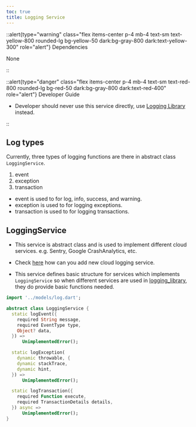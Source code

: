 ```yaml
---
toc: true
title: Logging Service
---
```



::alert{type="warning" class="flex items-center p-4 mb-4 text-sm text-yellow-800 rounded-lg bg-yellow-50 dark:bg-gray-800 dark:text-yellow-300" role="alert"}
Dependencies   

None

::

::alert{type="danger" class="flex items-center p-4 mb-4 text-sm text-red-800 rounded-lg bg-red-50 dark:bg-gray-800 dark:text-red-400" role="alert"} 
Developer Guide   

- Developer should never use this service directly, use [Logging Library](../logging_library.md) instead.

::



## Log types

Currently, three types of logging functions are there in abstract class `LoggingService`.

1. event
2. exception
3. transaction

- event is used to for log, info, success, and warning.
- exception is used to for logging exceptions.
- transaction is used to for logging transactions.

## LoggingService

- This service is abstract class and is used to implement different cloud services. e.g. Sentry, Google CrashAnalytics, etc.

- Check [here](../logging_library.md#how-to-add-new-cloud-service) how can you add new cloud logging service.

- This service defines basic structure for services which implements `LoggingService` so when different services are used in [logging_library](../logging_library.md), they do provide basic functions needed.

```dart
import '../models/log.dart';

abstract class LoggingService {
  static logEvent({
    required String message,
    required EventType type,
    Object? data,
  }) =>
      UnimplementedError();

  static logException(
    dynamic throwable, {
    dynamic stackTrace,
    dynamic hint,
  }) =>
      UnimplementedError();

  static logTransaction({
    required Function execute,
    required TransactionDetails details,
  }) async =>
      UnimplementedError();
}
```
